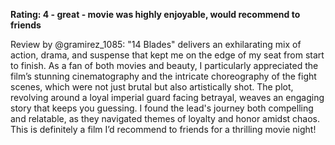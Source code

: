 **Rating: 4 - great - movie was highly enjoyable, would recommend to friends**

Review by @gramirez_1085: "14 Blades" delivers an exhilarating mix of action, drama, and suspense that kept me on the edge of my seat from start to finish. As a fan of both movies and beauty, I particularly appreciated the film’s stunning cinematography and the intricate choreography of the fight scenes, which were not just brutal but also artistically shot. The plot, revolving around a loyal imperial guard facing betrayal, weaves an engaging story that keeps you guessing. I found the lead's journey both compelling and relatable, as they navigated themes of loyalty and honor amidst chaos. This is definitely a film I’d recommend to friends for a thrilling movie night!